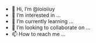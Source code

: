 - 👋 Hi, I’m @ioioiiuy
- 👀 I’m interested in ...
- 🌱 I’m currently learning ...
- 💞️ I’m looking to collaborate on ...
- 📫 How to reach me ...

<!---
ioioiiuy/ioioiiuy is a ✨ special ✨ repository because its `README.md` (this file) appears on your GitHub profile.
You can click the Preview link to take a look at your changes.
--->

